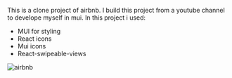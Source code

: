 This is a clone project of airbnb. I build this project from a youtube channel to develope myself in mui. In this project i used:

- MUI for styling
- React icons
- Mui icons
- React-swipeable-views



![airbnb](https://user-images.githubusercontent.com/114237174/229651026-6e264dc8-a7be-42ed-bb76-a780877d40c6.png)

